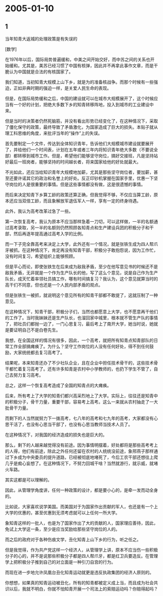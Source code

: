 # 2005-01-10

## 1

当年知青大返城的处理政策是有失误的 


[数学]


在1976年以后，国际局势普遍缓和，中美之间开始交好，而中苏之间的关系也开始缓和。尤其是，美苏已经习惯了中国有核弹，因此并不再拿此事作文章，而是干脆认为中国就是合法的有核国家了。 

我们知道，当初知青大规模上山下乡，就是为的准备核战争。而那个时候有一些强迫，正如非典时期的强迫一样，是关爱人民生命的表现。 

但是，在国际局势缓和之后，中国的建设就可以在城市大规模展开了，这个时候应当有一个好的计划，把绝大多数下乡的知青转移阵地，投入到城市的工业建设中来。 

但是当时的决策者仍然死脑筋，并没有看出形势已经变化了，在这种情况下，采取了僵化保守的政策，最终导致了矛盾激化，为国家造成了巨大的损失。本贴子就从理工科思维的角度，来批评当年的“操作”上的失误。 

首先要制定一个文件，传达到全体知识青年，告诉他们大规模城市建设就要展开了，并给他们一个时间表，计划在五年或者三年内将知识青年绝大多数（不要说全部）都转移到城市工作。但是，希望他们能够坚守岗位，搞好交接班，凡是坚持站好最后一班岗者，能够坚持的时间越长者，将来国家给他的好处就最大。 

不光如此，还应当给知识青年大规模地加薪，尤其是那些坚守岗位者，要加薪，甚至还要许诺其它的政治和名誉上的好处。反正印钞机掌握在国家手里，优惠一下坚守岗位的人是很重要的事情。但是这些事情都没有做，这是很遗憾的事情。 

而后来决定知青下乡算工龄的政策还算正确，但我觉得不够，不仅应当算工龄，原本还应当双倍工龄，而且象解放军退伍军人一样，享有一定的终身待遇。 

此外，我认为高考改革过急了一些。 

第一次恢复高考，我认为原本不应当那样急着一刀切，可以这样做，一半的名额通过高考录取，另一半的名额则仍然照顾各知青点和生产建设兵团的积极分子和干部，然后再逐年提高通过高考入学的比例。 

而一下子完全靠高考来决定上大学，此外还有一个情况，就是张铁生成为四人帮爪牙被抓。在这种情况下，肯定再没有知青干部，积极分子敢抱怨说，因为工作忙，没有时间复习，希望组织上能够照顾。 

但是平心而论，即使张铁生在后来成为敌我矛盾，至少在他写意见书的时候还不是敌我矛盾，无非就是一个作为生产队长的他，写了这么个意见，说是自己作为生产队长，成天忙着率领社员搞工作，哪有时间搞复习？我认为，这个意见就算当时的高干们不同意，但也还是一个人民内部矛盾的观点。 

但是张铁生一被抓，就说明这个意见所有的知青干部都不敢提了，这就压制了一种意见。 

在这种情况下，知青干部，积极分子们，当然也都愿意上大学，也不愿意再干他们的工作了。当时我妹妹还是生产队长，也溜回家中城里，根本就不管生产队的事情了，把社员们都抛一边了，一门心思复习，最后考上了南开大学，她当时说，她就是要证明自己不是白卷先生。 

我想，在全国这样的情况有很多，因此，一个高考，就把所有知青点知青部队的日常工作全部搞瘫痪了。为什么？坚守工作岗位的人没有任何好处，得不到任何鼓励，大家统统都去复习高考了。 

结果呢，本来知青还办了不少社队企业，且在企业中担任技术骨干的，这些技术骨干都忙着复习高考了。还有许多知青是农村中小学教师的，也扔下学生不管了，自己去努力复习高考。 

总之，这样一个恢复高考造成了全国的知青点的大瘫痪。 

后来，所有考上了大学的知青们都兴高采烈地上了大学。实际上，往往还是知青中的积极分子，骨干力量，重要干部，容易考上高考。这么一来就从农村抽走了一大批骨干力量。 

而剩下的人当然就努力下一拨高考，七八年的高考和七九年的高考，大家都没有心思干活了，也没有心思当干部了，也没有心思当教师当技术人员了。 

在这种情况下，对我国的经济造成的损失也是巨大的。 

那么，剩下的人越来越觉得没有前途。因为事情明摆着，好处都将是那些高考考上的人得，他们有前途，除此之外任何还留在农村的人统统没前途，象邢燕子那样通过下乡成为中央委员的提升道路，已经被彻底地堵死了，今后工农干部还想往上爬几乎是痴心妄想了。在这种情况下，不努力回城干啥？当然就游行，就示威，就堵火车路。 

其实这都是可以理解的。 

因此，从管理学角度讲，任何一种政策的设计，都是要小心的，是牵一发而动全身的。 

比如说，大家喜欢说学美国。而美国对于为国家作出贡献的军人，也还是有一个上大学的优惠的，甚至优惠到无须考虑就可以上任何一所大学。 

象知青这样的一批人，也是为了国家作出了大的贡献的人，国家理应善待，因此，免试上大学这一条，至少是应当奖励给那些坚守岗位的人的。 

而之后的政府对于各种伤痕文学，丑化知青上山下乡的行为，听之任之。 

但是我觉得，作为共产党这样一个经济人，从管理学上讲，原本不应当伤一些积极分子的心的，并不是说那些积极分子都是四人帮爪牙，都是红卫兵要造反。在管理学上把积极分子推到自己的对立面是一种引刀自宫的行为。 

而现在进一步地允许凤凰台丑化知青运动就更是违反执政集团的经济人原则的。 

你想想，如果真的知青运动被丑化，所有的知青都被定义成上当，而且成为社会共识以后，我就不明白，你就不怕知青开展一个司法上的索赔运动吗？你赔得起吗？ 

